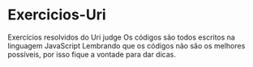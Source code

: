 # Exercicios-Uri
Exercícios resolvidos do Uri judge
Os códigos são todos escritos na linguagem JavaScript
Lembrando que os códigos não são os melhores possíveis, por isso fique a vontade para dar dicas.
